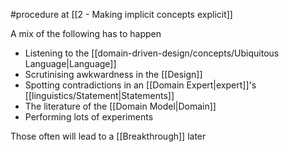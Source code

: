 #procedure at [[2 - Making implicit concepts explicit]]

A mix of the following has to happen

- Listening to the [[domain-driven-design/concepts/Ubiquitous Language|Language]]
- Scrutinising awkwardness in the [[Design]]
- Spotting  contradictions in an [[Domain Expert|expert]]'s [[linguistics/Statement|Statements]]
- The literature of the [[Domain Model|Domain]]
- Performing lots of experiments

Those often will lead to a [[Breakthrough]] later 